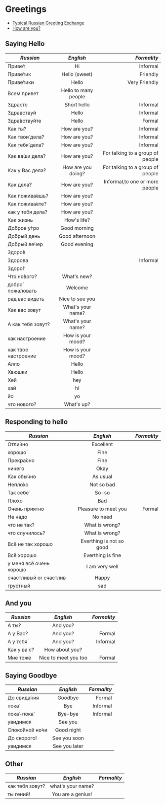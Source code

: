 # Greetings

* [Typical Russian Greeting Exchange](https://www.duolingo.com/comment/27520491)
* [How are you?](https://www.duolingo.com/comment/27664192)

## Saying Hello 

|*Russian* | *English* |  *Formality* 
| ------------- |:-------------:| -----:|
| Приве́т              | Hi                   | Informal       |  
| Приве́тик            | Hello (sweet)        | Friendly       |
| Приве́тики           | Hello                |   Very Friendly|
| Всем привет         | Hello to many people ||
| Здрасте             | Short hello          | Informal |
| Здравствуй          | Hello                | Informal|
| Здра́вствуйте        | Hello                | Formal|
| Как ты́?             | How are you?         |Informal  |
| Как твои́ дела́?      | How are you?         |Informal |
| Как тебя́ дела́?      | How are you?         |Informal |
| Как ва́ши дела́?      | How are you?         |For talking to a group of people | 
| Как у Вас дела́?     | How are you doing?   |For talking to a group of people|
| Как дела́?           | How are you?         | Informal,to one or more people |
| Как пожива́ешь?      | How are you?         ||
| Как пожива́ете?      | How are you?         ||
| как у тебя дела́?    | How are you?          ||
| Как жизнь           | How's life?          ||
| До́брое у́тро         | Good morning         ||
| До́брый день         | Good afternoon       ||
| До́брый ве́чер        | Good evening         ||
| Здоро́в              |                      ||
| Здорова             |                      | Informal |
| Здоро́г              |                      ||
| Что но́вого?	       | What's new?          ||	
| добро́ пожа́ловать    | Welcome              ||
| рад вас видеть      | Nice to see you      ||
| Как вас зовут       | What's your name?    ||
| А как тебя зовут?   | What's your name?    ||
| как настроение      | How is your mood?    ||
| как твое настроение | How is your mood?    ||
| Алло                | Hello                ||
| Хаюшки              | Hello                ||
| Хей                 | hey                  || 
| хай                 | hi                   ||
| йо                  | yo                   ||
| что нового?         | What's up?           ||

## Responding to hello

|*Russian* | *English* |  *Formality* 
| ------------- |:-------------:| -----:|
| Отли́чно                 | Excellent     ||
| хорошо́                  | Fine          ||	
| Прекра́сно  	           | Fine          ||
| ничего                  | Okay          ||
| Как обы́чно              |  	As usual   ||	
| Непло́хо                  | Not so bad    ||	
| Так себе́                |	So-so      ||	
| Пло́хо	               | Bad           ||
| Очень приятно           | Pleasure to meet you | Formal |
| Не надо                 | No need                  |          |
| что не так?             | What is wrong?           ||
| что случилось?          | What is wrong? ||         
| Всё не так хорошо       | Everthing is not so good ||
| Всё хорошо              | Everthing is fine       ||
| у меня всё очень хорошо | I am very  well| |
| счастливый or счастлив  | Happy           ||
| грустный                | sad ||

## And you
|*Russian* | *English* |  *Formality* 
| ------------- |:-------------:| -----:|
| А ты?	          | And you?	   |          |
| А у Вас?	      | And you?       | Formal   |	
| А у тебя́	       | And you?       | Informal | 	
| Как у ва с?     | How about you? |          |
| Мне тоже        | Nice to meet you too | Formal |

## Saying Goodbye

|*Russian* | *English* |  *Formality* 
| ------------- |:-------------:| -----:|
| До свида́ния      | Goodbye            | Formal   | 
| пока́             | Bye                | Informal |
| пока́-пока́        | Bye-bye            | Informal |
| увидимся         | See you            |          | 
| Споко́йной но́чи   | Good night         |          |  
| До скорого!      | See you soon       |          |
| увидимся         | See you later      |          |

## Other

|*Russian* | *English* |  *Formality* 
| ------------- |:-------------:| -----:|
| как тебя зовут? | what's your name? || 
| ты гений!       | You are a genius! ||

